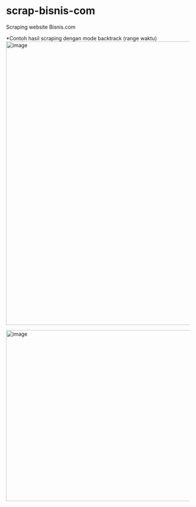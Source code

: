 # scrap-bisnis-com
Scraping website Bisnis.com


*Contoh hasil scraping dengan mode backtrack (range waktu)
<img width="1630" height="776" alt="image" src="https://github.com/user-attachments/assets/bf54a0b7-4c9f-4119-b104-c929dcb787f7" />


<img width="1730" height="468" alt="image" src="https://github.com/user-attachments/assets/7877fd7a-db86-4981-9438-8cdbb86f6e92" />

